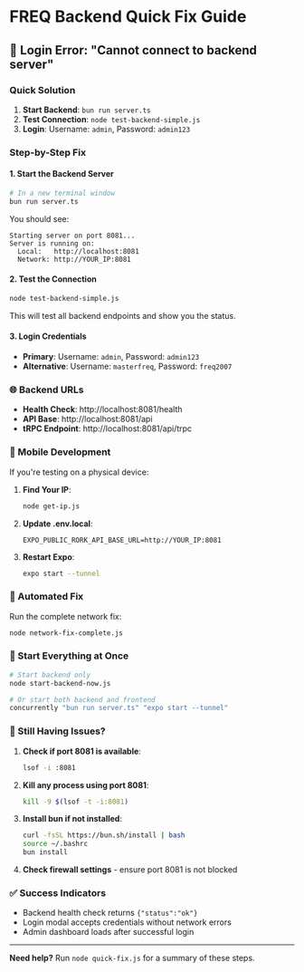 # FREQ Backend Quick Fix Guide

## 🚨 Login Error: "Cannot connect to backend server"

### Quick Solution
1. **Start Backend**: `bun run server.ts`
2. **Test Connection**: `node test-backend-simple.js`
3. **Login**: Username: `admin`, Password: `admin123`

### Step-by-Step Fix

#### 1. Start the Backend Server
```bash
# In a new terminal window
bun run server.ts
```

You should see:
```
Starting server on port 8081...
Server is running on:
  Local:   http://localhost:8081
  Network: http://YOUR_IP:8081
```

#### 2. Test the Connection
```bash
node test-backend-simple.js
```

This will test all backend endpoints and show you the status.

#### 3. Login Credentials
- **Primary**: Username: `admin`, Password: `admin123`
- **Alternative**: Username: `masterfreq`, Password: `freq2007`

### 🌐 Backend URLs
- **Health Check**: http://localhost:8081/health
- **API Base**: http://localhost:8081/api
- **tRPC Endpoint**: http://localhost:8081/api/trpc

### 📱 Mobile Development
If you're testing on a physical device:

1. **Find Your IP**:
   ```bash
   node get-ip.js
   ```

2. **Update .env.local**:
   ```
   EXPO_PUBLIC_RORK_API_BASE_URL=http://YOUR_IP:8081
   ```

3. **Restart Expo**:
   ```bash
   expo start --tunnel
   ```

### 🔧 Automated Fix
Run the complete network fix:
```bash
node network-fix-complete.js
```

### 🚀 Start Everything at Once
```bash
# Start backend only
node start-backend-now.js

# Or start both backend and frontend
concurrently "bun run server.ts" "expo start --tunnel"
```

### 🐛 Still Having Issues?

1. **Check if port 8081 is available**:
   ```bash
   lsof -i :8081
   ```

2. **Kill any process using port 8081**:
   ```bash
   kill -9 $(lsof -t -i:8081)
   ```

3. **Install bun if not installed**:
   ```bash
   curl -fsSL https://bun.sh/install | bash
   source ~/.bashrc
   bun install
   ```

4. **Check firewall settings** - ensure port 8081 is not blocked

### ✅ Success Indicators
- Backend health check returns `{"status":"ok"}`
- Login modal accepts credentials without network errors
- Admin dashboard loads after successful login

---

**Need help?** Run `node quick-fix.js` for a summary of these steps.